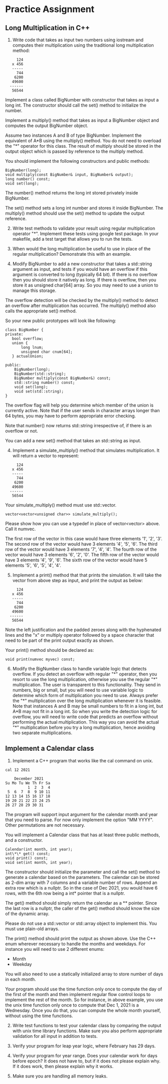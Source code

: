 # Practice Assignment

## Long Multiplication in C++

1. Write code that takes as input two numbers using iostream and computes their multiplication using the traditional long multiplication method:

```
     124
   x 456
   -----
     744
    6200
   49600
  ------
   56544
```

Implement a class called BigNumber with constructor that takes as input a long int. The constructor should call the set() method
to initialize the number. 

Implement a multiply() method that takes as input a BigNumber object and computes the output BigNumber object.

Assume two instances A and B of type BigNumber. Implement the equivalent of A\*B using the multiply()
method. You do not need to overload the "\*" operator for this class. The result of multiply should be stored in the output 
object which is passed by reference to the multiply method.

You should implement the following constructors and public methods:

```
BigNumber(long);
void multiply(const BigNumber& input, BigNumber& output);
long number() const;
void set(long);
```

The number() method returns the long int stored privately inside BigNumber.

The set() method sets a long int number and stores it inside BigNumber. The multiply() method should use the set() method
to update the output reference.

2. Write test methods to validate your result using regular multiplication operator "\*". Implement these tests using
google test package. In your makefile, add a test target that allows you to run the tests.

3. When would the long multiplication be useful to use in place of the regular multiplication? Demonstrate this with an
example. 

4. Modify BigNumber to add a new constructor that takes a std::string argument as input, and tests
if you would have an overflow if this argument is converted to long (typically 64 bit). If there is no overflow
then you should store it natively as long. If there is overflow, then you store it as unsigned char[64] array. So you may need to use a union to 
manage this storage.

The overflow detection will be checked by the multiply() method to detect an overflow after multiplication has occurred.
The multiply() method also calls the appropriate set() method.

So your new public prototypes will look like following:

```
class BigNumber {
private:
   bool overflow;
   union {
       long lnum;
       unsigned char cnum[64];
   } actualUnion;

public:
    BigNumber(long);
    BigNumber(std::string);
    BigNumber multiply(const BigNumber&) const;
    std::string number() const;
    void set(long);
    void set(std::string);
}
```

The overflow flag will help you determine which member of the union is currently active. Note that if the user sends in 
character arrays longer than 64 bytes, you may have to perform appropriate error checking.

Note that number() now returns std::string irrespective of, if there is an overflow or not.

You can add a new set() method that takes an std::string as input.

4. Implement a simulate_multiply() method that simulates multiplication. It will return a vector to represent:

```
     124
   x 456
   -----
     744
    6200
   49600
  ------
   56544
```

Your simulate_multiply() method must use std::vector.

```
vector<vector<unsigned char>> simulate_multiply();
```

Please show how you can use a typedef in place of vector<vector<unsigned char>> above.
Call it numvec.

The first row of the vector in this case would have three elements '1', '2', '3'.
The second row of the vector would have 3 elements '4', '5', '6'.
The third row of the vector would have 3 elements '7', '4', '4'.
The fourth row of the vector would have 3 elements '6', '2', '0'.
The fifth row of the vector would have 3 elements '4', '9', '6'.
The sixth row of the vector would have 5 elements '5', '6', '5', '4', '4'.

5. Implement a print() method that that prints the simulation. It will take the vector from above step as input, and
print the output as below:

```
     124
   x 456
   -----
     744
    6200
   49600
  ------
   56544
```

Note the left justification and the padded zeroes along with the hyphenated lines and the "x" or multiply operator followed
by a space character that need to be part of the print output exactly as shown.

Your print() method should be declared as:

```
void print(numvec myvec) const;
```


6. Modify the BigNumber class to handle variable logic that detects overflow. If you detect an overflow with regular "\*"
operator, then you resort to use the long multiplication, otherwise you use the regular "\*" multiplication. The user is
transparent to this functionality. They send in numbers, big or small, but you will need to use variable logic to determine
which form of multiplication you need to use. Always prefer the "\*" multiplication over the long multiplication whenever it
is feasible. Note that instances A and B may be small numbers to fit in a long int, but A\*B may not fit in a long int.
So when you write the detection logic for overflow, you will need to write code that predicts an overflow without performing
the actual multiplication. This way you can avoid the actual "\*" multiplication before you try a long multiplication, hence
avoiding two separate multiplications.


## Implement a Calendar class

1. Implement a C++ program that works like the cal command on unix.

```
cal 12 2021
```

```
    December 2021   
Su Mo Tu We Th Fr Sa
          1  2  3  4
 5  6  7  8  9 10 11
12 13 14 15 16 17 18
19 20 21 22 23 24 25
26 27 28 29 30 31   
```

The program will support input argument for the calendar month and year that you need to parse. For now only implement
the option "MM YYYY". Other permutations are not necessary.

You will implement a Calendar class that has at least three public methods, and a constructor.

```
Calendar(int month, int year);
int\*\* get() const;
void print() const;
void set(int month, int year);
```

The constructor should initialize the parameter and call the set() method to generate a calendar based on the parameters.
The calendar can be stored as 2-dim array with 7 columns and a variable number of rows. Append an extra row which is a nullptr.
So in the case of Dec 2021, you would have 6 rows, with the 6th row being a int\* pointer that is a nullptr.

The get() method should simply return the calendar as a \*\* pointer. Since the last row is a nullptr, the caller of the
get() method should know the size of the dynamic array.

Please do not use a std::vector or std::array object to implement this. You must use plain-old arrays.

The print() method should print the output as shown above. Use the C++ enum wherever necessary to handle the months and weekdays.
For instance you will need to use 2 different enums:

- Month 
- Weekday

You will also need to use a statically initialized array to store number of days in each month.

Your program should use the time function only once to compute the day of the first of the month and then implement
regular flow control loops to implement the rest of the month. So for instance, in above example, you use the unix time
function only once to compute that Dec 1, 2021 is a Wednesday. Once you do that, you can compute the whole month yourself,
without using the time functions.

2. Write test functions to test your calendar class by comparing the output with unix time library functions.
Make sure you also perform appropriate validation for all input in addition to tests.

3. Verify your program for leap year logic, where February has 29 days.

4. Verify your program for year range. Does your calendar work for days before epoch? It does not have to, but if it does not
please explain why. If it does work, then please explain why it works.

5. Make sure you are handling all memory leaks.
